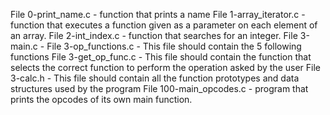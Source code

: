 File 0-print_name.c - function that prints a name
File 1-array_iterator.c - function that executes a function given as a parameter on each element of an array.
File 2-int_index.c -  function that searches for an integer.
File 3-main.c - 
File 3-op_functions.c - This file should contain the 5 following functions
File 3-get_op_func.c - This file should contain the function that selects the correct function to perform the operation asked by the user
File 3-calc.h - This file should contain all the function prototypes and data structures used by the program
File 100-main_opcodes.c - program that prints the opcodes of its own main function. 
